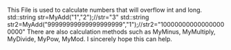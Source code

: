 This File is used to calculate numbers that will overflow int and long.
std::string str=MyAdd("1","2");//str="3"
std::string str2=MyAdd("99999999999999999999","1");//str2="100000000000000000000"
There are also calculation methods such as MyMinus, MyMultiply, MyDivide, MyPow, MyMod.
I sincerely hope this can help.
